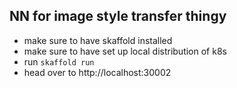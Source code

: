 ## NN for image style transfer thingy

- make sure to have skaffold installed
- make sure to have set up local distribution of k8s 
- run `skaffold run`
- head over to http://localhost:30002